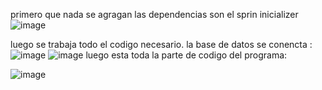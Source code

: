 primero que nada se agragan las dependencias  son el sprin inicializer 
![image](https://github.com/user-attachments/assets/7455e979-06d3-4c91-81b1-83d52839c44d)

 luego se trabaja todo el codigo  necesario.
  la base  de datos se conencta :
  ![image](https://github.com/user-attachments/assets/cd9521bc-9458-47ec-aa3e-67e8b2b1d7b0)
  ![image](https://github.com/user-attachments/assets/0e232497-32e1-4fde-891d-41da9849634b)
  luego   esta toda la parte de codigo del programa:


![image](https://github.com/user-attachments/assets/d6455dce-c913-4171-abcd-d08f163b2202)




